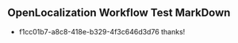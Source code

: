 ## OpenLocalization Workflow Test MarkDown

* f1cc01b7-a8c8-418e-b329-4f3c646d3d76 
thanks!



<!--HONumber=Jan16_HO3-->
